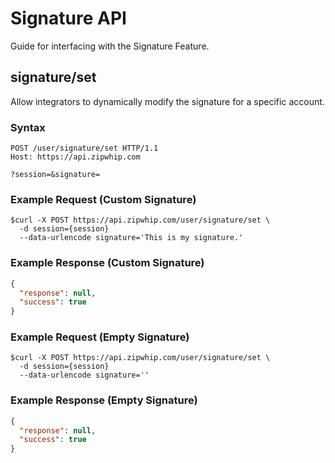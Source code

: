 # Signature API

Guide for interfacing with the Signature Feature.

## signature/set

Allow integrators to dynamically modify the signature for a specific account.

### Syntax

```
POST /user/signature/set HTTP/1.1
Host: https://api.zipwhip.com

?session=&signature=
```

### Example Request (Custom Signature)

```SH
$curl -X POST https://api.zipwhip.com/user/signature/set \
  -d session={session}
  --data-urlencode signature='This is my signature.'
```

### Example Response (Custom Signature)

```JSON
{
  "response": null,
  "success": true
}
```

### Example Request (Empty Signature)

```SH
$curl -X POST https://api.zipwhip.com/user/signature/set \
  -d session={session}
  --data-urlencode signature=''
```

### Example Response (Empty Signature)

```JSON
{
  "response": null,
  "success": true
}
```
